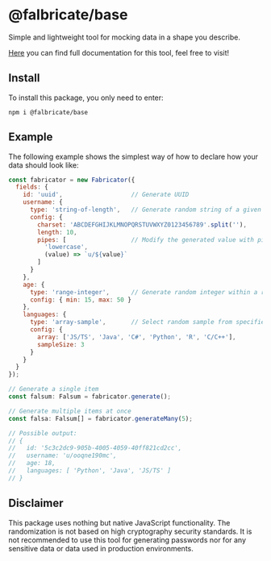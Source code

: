 # @falbricate/base

Simple and lightweight tool for mocking data in a shape you describe.

[Here](https://vojtechpavlu.github.io/falbricate-base/) you can find full documentation for this tool,
feel free to visit!

## Install

To install this package, you only need to enter:

```shell
npm i @falbricate/base
```

## Example

The following example shows the simplest way of how to declare how your
data should look like:

```javascript
const fabricator = new Fabricator({
  fields: {
    id: 'uuid',                   // Generate UUID
    username: {
      type: 'string-of-length',   // Generate random string of a given length
      config: {
        charset: 'ABCDEFGHIJKLMNOPQRSTUVWXYZ0123456789'.split(''),
        length: 10,
        pipes: [                  // Modify the generated value with pipes
          'lowercase',
          (value) => `u/${value}`
        ]
      }
    },
    age: {
      type: 'range-integer',      // Generate random integer within a range
      config: { min: 15, max: 50 }
    },
    languages: {
      type: 'array-sample',       // Select random sample from specified list
      config: {
        array: ['JS/TS', 'Java', 'C#', 'Python', 'R', 'C/C++'],
        sampleSize: 3
      }
    }
  }
});

// Generate a single item
const falsum: Falsum = fabricator.generate();

// Generate multiple items at once
const falsa: Falsum[] = fabricator.generateMany(5);

// Possible output:
// {
//   id: '5c3c2dc9-905b-4005-4059-40ff821cd2cc',
//   username: 'u/ooqne190mc',
//   age: 18,
//   languages: [ 'Python', 'Java', 'JS/TS' ]
// }
```

## Disclaimer

This package uses nothing but native JavaScript functionality. The randomization is
not based on high cryptography security standards. It is not recommended to use this
tool for generating passwords nor for any sensitive data or data used in production
environments.
